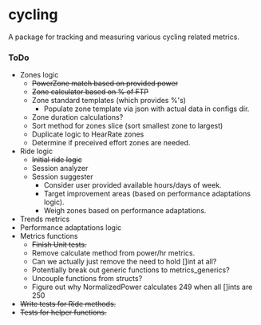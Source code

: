 # cycling
A package for tracking and measuring various cycling related metrics.

### ToDo
- Zones logic
    - ~~PowerZone match based on provided power~~
    - ~~Zone calculator based on % of FTP~~
    - Zone standard templates (which provides %'s)
        - Populate zone template via json with actual data in configs dir.
    - Zone duration calculations?
    - Sort method for zones slice (sort smallest zone to largest)
    - Duplicate logic to HearRate zones
    - Determine if preceived effort zones are needed.
- Ride logic
    - ~~Initial ride logic~~
    - Session analyzer
    - Session suggester
        - Consider user provided available hours/days of week.
        - Target improvement areas (based on performance adaptations logic).
        - Weigh zones based on performance adaptations.
- Trends metrics
- Performance adaptations logic
- Metrics functions
    - ~~Finish Unit tests.~~
    - Remove calculate method from power/hr metrics.
    - Can we actually just remove the need to hold []int at all?
    - Potentially break out generic functions to metrics_generics?
    - Uncouple functions from structs?
    - Figure out why NormalizedPower calculates 249 when all []ints are 250
- ~~Write tests for Ride methods.~~
- ~~Tests for helper functions.~~
